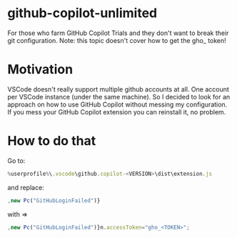 # github-copilot-unlimited
For those who farm GitHub Copilot Trials and they don't want to break their git configuration.
Note: this topic doesn't cover how to get the gho_<TOKEN> token!

# Motivation
VSCode doesn't really support multiple github accounts at all. One account per VSCode instance (under the same machine). So I decided to look for an approach on how to use GitHub Copilot without messing my configuration. If you mess your GitHub Copilot extension you can reinstall it, no problem.

# How to do that
Go to:
```js
%userprofile%\.vscode\github.copilot-<VERSION>\dist\extension.js
```
and replace:
```js
,new Pc("GitHubLoginFailed")}
```
with =>
```js
,new Pc("GitHubLoginFailed")}n.accessToken="gho_<TOKEN>";
```
